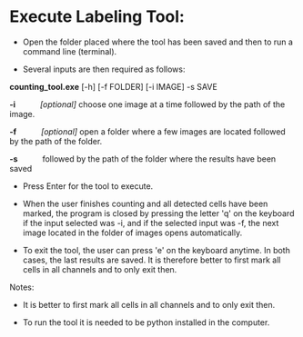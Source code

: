 # Execute Labeling Tool:

* Open the folder placed where the tool has been saved and then to run a command line (terminal).

* Several inputs are then required as follows:
   
**counting_tool.exe** [-h] [-f FOLDER] [-i IMAGE] -s SAVE


**-i** &nbsp; &nbsp; &nbsp; &nbsp; &nbsp; *[optional]* choose one image at a time followed by the path of the image.

**-f** &nbsp; &nbsp; &nbsp; &nbsp; &nbsp; *[optional]* open a folder where a few images are located followed by the path of the folder.

**-s** &nbsp; &nbsp; &nbsp; &nbsp; &nbsp; followed by the path of the folder where the results have been saved

* Press Enter for the tool to execute.

* When the user finishes counting and all detected cells have been marked, the program is closed by pressing the
letter 'q' on the keyboard if the input selected was -i, and if the selected input was -f, the next image located in the
folder of images opens automatically.

* To exit the tool, the user can press 'e' on the keyboard anytime.
In both cases, the last results are saved. It is therefore better to first mark all cells in all channels and to only exit then.

Notes:
* It is better to first mark all cells in all channels and to only exit then.

* To run the tool it is needed to be python installed in the computer.